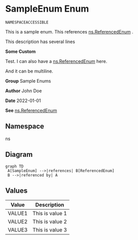 # SampleEnum Enum

`NAMESPACEACCESSIBLE`

This is a sample enum. This references [ns.ReferencedEnum](../Miscellaneous/ns.ReferencedEnum.md) . 

This description has several lines

**Some Custom** 

Test. I can also have a [ns.ReferencedEnum](../Miscellaneous/ns.ReferencedEnum.md) here. 

And it can be multiline.

**Group** Sample Enums

**Author** John Doe

**Date** 2022-01-01

**See** [ns.ReferencedEnum](../Miscellaneous/ns.ReferencedEnum.md)

## Namespace
ns

## Diagram
```mermaid
graph TD
 A[SampleEnum] -->|references| B[ReferencedEnum]
 B -->|referenced by| A
```

## Values
| Value | Description |
|-------|-------------|
| VALUE1 | This is value 1 |
| VALUE2 | This is value 2 |
| VALUE3 | This is value 3 |